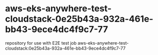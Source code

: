 # aws-eks-anywhere-test-cloudstack-0e25b43a-932a-461e-bb43-9ece4dc4f9c7-77
repository for use with E2E test job aws-eks-anywhere-test-cloudstack:0e25b43a-932a-461e-bb43-9ece4dc4f9c7-77
